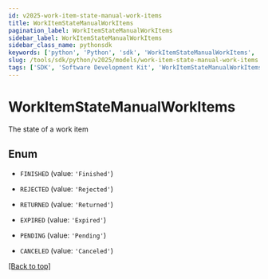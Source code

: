 ```yaml
---
id: v2025-work-item-state-manual-work-items
title: WorkItemStateManualWorkItems
pagination_label: WorkItemStateManualWorkItems
sidebar_label: WorkItemStateManualWorkItems
sidebar_class_name: pythonsdk
keywords: ['python', 'Python', 'sdk', 'WorkItemStateManualWorkItems', 'V2025WorkItemStateManualWorkItems'] 
slug: /tools/sdk/python/v2025/models/work-item-state-manual-work-items
tags: ['SDK', 'Software Development Kit', 'WorkItemStateManualWorkItems', 'V2025WorkItemStateManualWorkItems']
---
```


# WorkItemStateManualWorkItems

The state of a work item

## Enum

* `FINISHED` (value: `'Finished'`)

* `REJECTED` (value: `'Rejected'`)

* `RETURNED` (value: `'Returned'`)

* `EXPIRED` (value: `'Expired'`)

* `PENDING` (value: `'Pending'`)

* `CANCELED` (value: `'Canceled'`)

[[Back to top]](#) 

